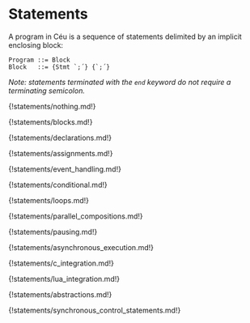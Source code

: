 # Statements

A program in Céu is a sequence of statements delimited by an implicit enclosing
block:

```ceu
Program ::= Block
Block   ::= {Stmt `;´} {`;´}
```

*Note: statements terminated with the `end` keyword do not require a
terminating semicolon.*

{!statements/nothing.md!}

{!statements/blocks.md!}

{!statements/declarations.md!}

{!statements/assignments.md!}

{!statements/event_handling.md!}

{!statements/conditional.md!}

{!statements/loops.md!}

{!statements/parallel_compositions.md!}

{!statements/pausing.md!}

{!statements/asynchronous_execution.md!}

{!statements/c_integration.md!}

{!statements/lua_integration.md!}

{!statements/abstractions.md!}

{!statements/synchronous_control_statements.md!}

